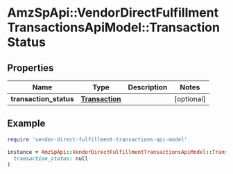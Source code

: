 # AmzSpApi::VendorDirectFulfillmentTransactionsApiModel::TransactionStatus

## Properties

| Name | Type | Description | Notes |
| ---- | ---- | ----------- | ----- |
| **transaction_status** | [**Transaction**](Transaction.md) |  | [optional] |

## Example

```ruby
require 'vendor-direct-fulfillment-transactions-api-model'

instance = AmzSpApi::VendorDirectFulfillmentTransactionsApiModel::TransactionStatus.new(
  transaction_status: null
)
```

